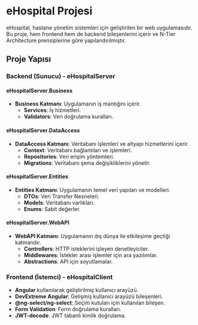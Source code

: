 # eHospital Projesi

eHospital, hastane yönetim sistemleri için geliştirilen bir web uygulamasıdır. Bu proje, hem frontend hem de backend bileşenlerini içerir ve N-Tier Architecture prensiplerine göre yapılandırılmıştır.

## Proje Yapısı

### Backend (Sunucu) - eHospitalServer

#### eHospitalServer.Business
- **Business Katmanı**: Uygulamanın iş mantığını içerir.
  - **Services**: İş hizmetleri.
  - **Validators**: Veri doğrulama kuralları.

#### eHospitalServer.DataAccess
- **DataAccess Katmanı**: Veritabanı işlemleri ve altyapı hizmetlerini içerir.
  - **Context**: Veritabanı bağlantıları ve işlemleri.
  - **Repositories**: Veri erişim yöntemleri.
  - **Migrations**: Veritabanı şema değişikliklerini yönetir.

#### eHospitalServer.Entities
- **Entities Katmanı**: Uygulamanın temel veri yapıları ve modelleri.
  - **DTOs**: Veri Transfer Nesneleri.
  - **Models**: Veritabanı varlıkları.
  - **Enums**: Sabit değerler.

#### eHospitalServer.WebAPI
- **WebAPI Katmanı**: Uygulamanın dış dünya ile etkileşime geçtiği katmandır.
  - **Controllers**: HTTP isteklerini işleyen denetleyiciler.
  - **Middlewares**: İstekler arası işlemler için ara yazılımlar.
  - **Abstractions**: API için soyutlamalar.

### Frontend (İstemci) - eHospitalClient

- **Angular** kullanılarak geliştirilmiş kullanıcı arayüzü.
- **DevExtreme Angular**: Gelişmiş kullanıcı arayüzü bileşenleri.
- **@ng-select/ng-select**: Seçim kutuları için kullanılan bileşen.
- **Form Validation**: Form doğrulama kuralları.
- **JWT-decode**: JWT tabanlı kimlik doğrulama.

